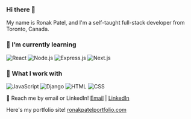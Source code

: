 ### Hi there 👋

My name is Ronak Patel, and I'm a self-taught full-stack developer from Toronto, Canada.

### 🌱 I’m currently learning 
![React](https://img.shields.io/badge/React-16.x-blue?style=for-the-badge&logo=react)
![Node.js](https://img.shields.io/badge/Node.js-14.x-green?style=for-the-badge&logo=node.js)
![Express.js](https://img.shields.io/badge/Express.js-4.x-lightgrey?style=for-the-badge&logo=express)
![Next.js](https://img.shields.io/badge/Next.js-14.x-black?style=for-the-badge&logo=next.js)

### 🌱 What I work with
![JavaScript](https://img.shields.io/badge/-JavaScript-F7DF1E?style=flat-square&logo=javascript&logoColor=white)
![Django](https://img.shields.io/badge/-Django-092E20?style=flat-square&logo=django&logoColor=white)
![HTML](https://img.shields.io/badge/-HTML-E34F26?style=flat-square&logo=html5&logoColor=white)
![CSS](https://img.shields.io/badge/-CSS-1572B6?style=flat-square&logo=css3&logoColor=white)


💬 Reach me by email or LinkedIn! [Email](mailto:ronakpatel-@outlook.com) | [LinkedIn](https://www.linkedin.com/in/ronak-patel-bba9a91a1/)

Here's my portfolio site! [ronakpatelportfolio.com](https://ronakpatelportfolio.com/)
<!--

- 🔭 I’m currently working on ...
- 🌱 I’m currently learning ...
- 👯 I’m looking to collaborate on ...
- 🤔 I’m looking for help with ...
- 💬 Ask me about ...
- 📫 How to reach me: ...
- 😄 Pronouns: ...
- ⚡ Fun fact: ...
-->
